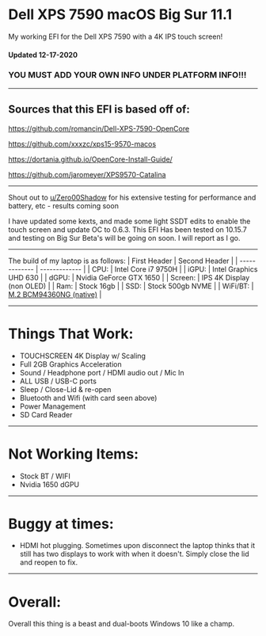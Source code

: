 # Dell XPS 7590 macOS Big Sur 11.1
My working EFI for the Dell XPS 7590 with a 4K IPS touch screen!

#### Updated 12-17-2020

### YOU MUST ADD YOUR OWN INFO UNDER PLATFORM INFO!!!
---

## Sources that this EFI is based off of: 
https://github.com/romancin/Dell-XPS-7590-OpenCore

https://github.com/xxxzc/xps15-9570-macos

https://dortania.github.io/OpenCore-Install-Guide/

https://github.com/jaromeyer/XPS9570-Catalina

---

Shout out to [u/Zero00Shadow](https://www.reddit.com/user/Zero00Shadow) for his extensive testing for performance and battery, etc - results coming soon

I have updated some kexts, and made some light SSDT edits to enable the touch screen and update OC to 0.6.3.
This EFI Has been tested on 10.15.7 and testing on Big Sur Beta's will be going on soon. I will report as I go.

---

The build of my laptop is as follows:
| First Header  | Second Header |
| ------------- | ------------- |
| CPU:   | Intel Core i7 9750H  |
| iGPU:   | Intel Graphics UHD 630  |
| dGPU:  | Nvidia GeForce GTX 1650  |
| Screen:  | IPS 4K Display (non OLED)  |
| Ram:  | Stock 16gb  |
| SSD:  | Stock 500gb NVME  |
| WiFi/BT: | [M.2 BCM94360NG (native)](https://www.ebay.com/itm/M-2-NGFF-Network-Card-for-Broadcom-BCM94360NG-better-than-BCM94352Z-DW1560-BT4-0/264663343680?ssPageName=STRK%3AMEBIDX%3AIT&_trksid=p2057872.m2749.l2649) |

---

# Things That Work:
* TOUCHSCREEN 4K Display w/ Scaling
* Full 2GB Graphics Acceleration
* Sound / Headphone port / HDMI audio out / Mic In
* ALL USB / USB-C ports
* Sleep / Close-Lid & re-open
* Bluetooth and Wifi (with card seen above)
* Power Management
* SD Card Reader

---

# Not Working Items:
* Stock BT / WIFI
* Nvidia 1650 dGPU

---
# Buggy at times:
* HDMI hot plugging. Sometimes upon disconnect the laptop thinks that it still has two displays to work with when it doesn't. Simply close the lid and reopen to fix.

---

# Overall:
Overall this thing is a beast and dual-boots Windows 10 like a champ. 
